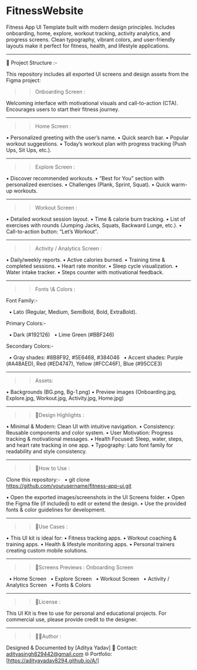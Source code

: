 # FitnessWebsite
Fitness App UI Template built with modern design principles. Includes onboarding, home, explore, workout tracking, activity analytics, and progress screens. Clean typography, vibrant colors, and user-friendly layouts make it perfect for fitness, health, and lifestyle applications.



---

📂 Project Structure :-

This repository includes all exported UI screens and design assets from the Figma project:

>> Onboarding Screen :

Welcoming interface with motivational visuals and call-to-action (CTA).
Encourages users to start their fitness journey.


---


>> Home Screen :

• Personalized greeting with the user’s name.
• Quick search bar.
• Popular workout suggestions.
• Today’s workout plan with progress tracking (Push Ups, Sit Ups, etc.).


---


>> Explore Screen :

• Discover recommended workouts.
• “Best for You” section with personalized exercises.
• Challenges (Plank, Sprint, Squat).
• Quick warm-up workouts.


---


>> Workout Screen :

• Detailed workout session layout.
• Time & calorie burn tracking.
• List of exercises with rounds (Jumping Jacks, Squats, Backward Lunge, etc.).
• Call-to-action button: “Let’s Workout”.


---


>> Activity / Analytics Screen :

• Daily/weekly reports.
• Active calories burned.
• Training time & completed sessions.
• Heart rate monitor.
• Sleep cycle visualization.
• Water intake tracker.
• Steps counter with motivational feedback.


---


>> Fonts \\\& Colors :

Font Family:-

    • Lato (Regular, Medium, SemiBold, Bold, ExtraBold).

Primary Colors:-

    • Dark (#192126)
    • Lime Green (#BBF246)

Secondary Colors:-

    • Gray shades: #8B8F92, #5E6468, #384046
    • Accent shades: Purple (#A48AED), Red (#ED4747), Yellow (#FCC46F), Blue (#95CCE3)


---


>> Assets:

• Backgrounds (BG.png, Bg-1.png)
• Preview images (Onboarding.jpg, Explore.jpg, Workout.jpg, Activity.jpg, Home.jpg)



---



>> 🎨Design Highlights :

• Minimal & Modern: Clean UI with intuitive navigation.
• Consistency: Reusable components and color system.
• User Motivation: Progress tracking & motivational messages.
• Health Focused: Sleep, water, steps, and heart rate tracking in one app.
• Typography: Lato font family for readability and style consistency.


---


>> 🚀How to Use :

Clone this repository:-
    • git clone https://github.com/yourusername/fitness-app-ui.git

• Open the exported images/screenshots in the UI Screens folder.
• Open the Figma file (if included) to edit or extend the design.
• Use the provided fonts & color guidelines for development.


---


>> 📱Use Cases :

• This UI kit is ideal for:
• Fitness tracking apps.
• Workout coaching & training apps.
• Health & lifestyle monitoring apps.
• Personal trainers creating custom mobile solutions.


---


>> 📸Screens Previews :
Onboarding Screen

    • Home Screen
    • Explore Screen
    • Workout Screen
    • Activity / Analytics Screen
    • Fonts & Colors


---


>> 🔑License :

This UI Kit is free to use for personal and educational projects.
For commercial use, please provide credit to the designer.


---


>> 👨‍💻Author :

Designed & Documented by [Aditya Yadav]
📩 Contact: adityasingh829442@gmail.com
🌐 Portfolio: [https://adityayadav8294.github.io/A/]
